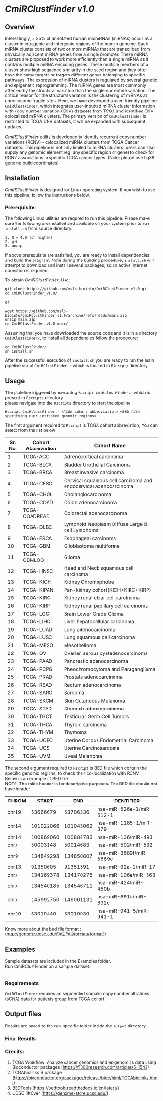 # *CmiRClustFinder v1.0*
## Overview
Interestingly, ~ 25% of annotated human microRNAs (miRNAs) occur as a cluster in intragenic and intergenic regions of the human genome. Each miRNA cluster consists of two or more miRNAs that are transcribed from physically adjacent miRNA genes from a single promoter. These miRNA clusters are proposed to work more efficiently than a single miRNA as it contains multiple miRNA encoding genes. These multiple members of a cluster show high sequence similarity in the seed region and they often have the same targets or targets different genes belonging to specific pathways. The expression of miRNA clusters is regulated by several genetic and epigenetic reprogramming. The miRNA genes are most commonly affected by the structural variation than the single nucleotide variation. The critical reason for the structural variation is the clustering of miRNAs at chromosome fragile sites. Here, we have developed a user-friendly pipeline `CmiRClustFinder`, which integrates user-inputted miRNA cluster information with copy number variation (CNV) datasets from TCGA and identifies CNV colocalized miRNA clusters. The primary version of `CmiRClustFinder` is restricted to TCGA CNV datasets, it will be expanded with subsequent updates. <br /><br />
*CmiRClustFinder* utility is developed to identify recurrent copy number variations (RCNV) - colocalized miRNA clusters from TCGA Cancer datasets. This pipeline is not only limited to miRNA clusters, users can also supply any genomic element (eg. any specific region or gene) to check for RCNV associations in specific TCGA cancer types. (Note: please use hg38 genome build coordinates)


## Installation
  *CmiRClustFinder* is designed for Linux operating system. If you wish to use this pipeline, follow the instructions below. <br />
  
### Prerequisite: 
  The following Linux utilities are requred to run this pipeline. Please make sure the following are installed and available on your system prior to run `install.sh` from source directory.<br />
  ```
  1. R = 4.0 (or higher)
  2. git
  3. unzip
  ```
  
  
If above prerequisite are satisfied, you are ready to install dependencies and build the pragram. Note during the building procedure, `install.sh` will attempt to download and install several packages, so an active internet conection is required.
  
To obtain *CmiRClustFinder*, Use: <br />
```
git clone https://github.com/msls-bioinfo/CmiRClustFinder_v1.0.git
cd CmiRClustFinder_v1.0/
```
or 
<br/>
```
wget https://github.com/msls-bioinfo/CmiRClustFinder_v1.0/archive/refs/heads/main.zip
unzip main.zip
cd CmiRClustFinder_v1.0-main/
```
Assuming that you have downloaded the source code and it is in a directory `CmiRClustFinder/`, to install all dependencies follow the procedure: <br />

```
cd CmiRClustFinder/
sh install.sh
```
After the successful execution of `install.sh` you are ready to run the main pipeline script `CmiRClustFinder.r` which is located in `RScript/` directory

## Usage
The pipleline triggered by executing `Rscript CmiRclustFinder.r` which is present in `Rscripts` directory<br />
please navigate into the `Rscripts` directory to start the pipeline

```
Rscript CmiRclustFinder.r <TCGA cohort abbreviation> <BED file specifying user intrested genomic regions>
```
The first argument required to `Rscript` is TCGA cahort abbreviation, You can select from the list below

|Sr. No.| Cohort Abbreviation | Cohort Name |
|------|---------------------|--------------|
|1|TCGA-ACC|Adrenocortical carcinoma|
|2|TCGA-BLCA|Bladder Urothelial Carcinoma|
|3|TCGA-BRCA|Breast invasive carcinoma|
|4|TCGA-CESC|Cervical squamous cell carcinoma and endocervical adenocarcinoma|
|5|TCGA-CHOL|Cholangiocarcinoma|
|6|TCGA-COAD|Colon adenocarcinoma|
|7|TCGA-COADREAD|Colorectal adenocarcinoma|
|8|TCGA-DLBC|Lymphoid Neoplasm Diffuse Large B-cell Lymphoma|
|9|TCGA-ESCA|Esophageal carcinoma|
|10|TCGA-GBM|Glioblastoma multiforme|
|11|TCGA-GBMLGG|Glioma|
|12|TCGA-HNSC|Head and Neck squamous cell carcinoma|
|13|TCGA-KICH|Kidney Chromophobe|
|14|TCGA-KIPAN|Pan-kidney cohort(KICH+KIRC+KIRP)|
|15|TCGA-KIRC|Kidney renal clear cell carcinoma|
|16|TCGA-KIRP|Kidney renal papillary cell carcinoma|
|17|TCGA-LGG|Brain Lower Grade Glioma|
|18|TCGA-LIHC|Liver hepatocellular carcinoma|
|19|TCGA-LUAD|Lung adenocarcinoma|
|20|TCGA-LUSC|Lung squamous cell carcinoma|
|21|TCGA-MESO|Mesothelioma|
|22|TCGA-OV|Ovarian serous cystadenocarcinoma|
|23|TCGA-PAAD|Pancreatic adenocarcinoma|
|24|TCGA-PCPG|Pheochromocytoma and Paraganglioma|
|25|TCGA-PRAD|Prostate adenocarcinoma|
|26|TCGA-READ|Rectum adenocarcinoma|
|27|TCGA-SARC|Sarcoma|
|28|TCGA-SKCM|Skin Cutaneous Melanoma|
|29|TCGA-STAD|Stomach adenocarcinoma|
|30|TCGA-TGCT|Testicular Germ Cell Tumors|
|31|TCGA-THCA|Thyroid carcinoma|
|32|TCGA-THYM|Thymoma|
|33|TCGA-UCEC|Uterine Corpus Endometrial Carcinoma|
|34|TCGA-UCS|Uterine Carcinosarcoma|
|35|TCGA-UVM|Uveal Melanoma|

The second argument required to `Rscript` is BED file which contain the specific genomic regions, to check their co-localization with RCNV. <br />
Below is an example of BED file <br />
NOTE: The table header is for descriptive purposes. The BED file should not have header

|CHROM|START|END|IDENTIFIER|
|-----|-----|---|----------|
|chr19|53666679|53706336|hsa-miR-526a-1/miR-512-1|
|chr14|101022066|101043062|hsa-miR-1185-1/miR-379|
|chr14|100869060|100884783|hsa-miR-136/miR-493|
|chrx|50003148|50014683|hsa-miR-502/miR-532|
|chr9|134849298|134850807|hsa-miR-3689f/miR-3689c|
|chr13|91350605|91351391|hsa-miR-92a-1/miR-17|
|chrx|134169378|134170278|hsa-miR-106a/miR-363|
|chrx|134540185|134546711|hsa-miR-424/miR-450b|
|chrx|145992750|146001131|hsa-miR-891b/miR-892c|
|chr20|63919449|63919939|hsa-miR-941-5/miR-941-1|

Know more about the bed file format : (http://genome.ucsc.edu/FAQ/FAQformat#format1)

## Examples
Sample datasets are included in the Examples folder. <br />
Run CmiRClustFinder on a sample dataset:
```

```


### Requirements
`CmiRClustFinder` requires an segmented somatic copy number altrations (sCNA) data for patients group from TCGA cohort.

## Output files
Results are saved to the run-specific folder inside the `Output` directory 

### Final Results





### Credits:

1. TCGA Workflow: Analyze cancer genomics and epigenomics data using Bioconductor packages (https://f1000research.com/articles/5-1542)
2. TCGAbiolinks R package (https://bioconductor.org/packages/release/bioc/html/TCGAbiolinks.html)
3. BEDTools (https://bedtools.readthedocs.io/en/latest/)
4. UCSC liftOver (https://genome-store.ucsc.edu/)

